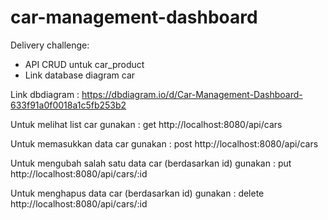 # car-management-dashboard
Delivery challenge: 
- API CRUD untuk car_product
- Link database diagram car

Link dbdiagram :
https://dbdiagram.io/d/Car-Management-Dashboard-633f91a0f0018a1c5fb253b2

Untuk melihat list car gunakan : get http://localhost:8080/api/cars

Untuk memasukkan data car gunakan : post http://localhost:8080/api/cars

Untuk mengubah salah satu data car (berdasarkan id) gunakan : put http://localhost:8080/api/cars/:id

Untuk menghapus data car (berdasarkan id) gunakan : delete http://localhost:8080/api/cars/:id